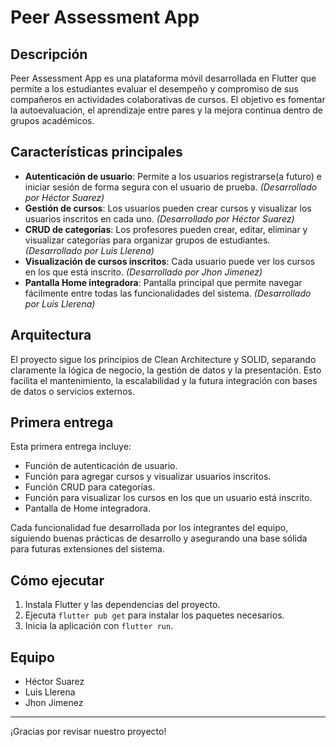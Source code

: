 # Peer Assessment App

## Descripción

Peer Assessment App es una plataforma móvil desarrollada en Flutter que permite a los estudiantes evaluar el desempeño y compromiso de sus compañeros en actividades colaborativas de cursos. El objetivo es fomentar la autoevaluación, el aprendizaje entre pares y la mejora continua dentro de grupos académicos.

## Características principales

-   **Autenticación de usuario**: Permite a los usuarios registrarse(a futuro) e iniciar sesión de forma segura con el usuario de prueba. _(Desarrollado por Héctor Suarez)_
-   **Gestión de cursos**: Los usuarios pueden crear cursos y visualizar los usuarios inscritos en cada uno. _(Desarrollado por Héctor Suarez)_
-   **CRUD de categorías**: Los profesores pueden crear, editar, eliminar y visualizar categorías para organizar grupos de estudiantes. _(Desarrollado por Luis Llerena)_
-   **Visualización de cursos inscritos**: Cada usuario puede ver los cursos en los que está inscrito. _(Desarrollado por Jhon Jimenez)_
-   **Pantalla Home integradora**: Pantalla principal que permite navegar fácilmente entre todas las funcionalidades del sistema. _(Desarrollado por Luis Llerena)_

## Arquitectura

El proyecto sigue los principios de Clean Architecture y SOLID, separando claramente la lógica de negocio, la gestión de datos y la presentación. Esto facilita el mantenimiento, la escalabilidad y la futura integración con bases de datos o servicios externos.

## Primera entrega

Esta primera entrega incluye:

-   Función de autenticación de usuario.
-   Función para agregar cursos y visualizar usuarios inscritos.
-   Función CRUD para categorías.
-   Función para visualizar los cursos en los que un usuario está inscrito.
-   Pantalla de Home integradora.

Cada funcionalidad fue desarrollada por los integrantes del equipo, siguiendo buenas prácticas de desarrollo y asegurando una base sólida para futuras extensiones del sistema.

## Cómo ejecutar

1. Instala Flutter y las dependencias del proyecto.
2. Ejecuta `flutter pub get` para instalar los paquetes necesarios.
3. Inicia la aplicación con `flutter run`.

## Equipo

-   Héctor Suarez
-   Luis Llerena
-   Jhon Jimenez

---

¡Gracias por revisar nuestro proyecto!
